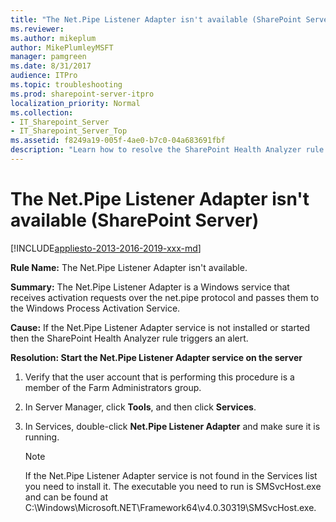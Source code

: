 ```yaml
---
title: "The Net.Pipe Listener Adapter isn't available (SharePoint Server)"
ms.reviewer: 
ms.author: mikeplum
author: MikePlumleyMSFT
manager: pamgreen
ms.date: 8/31/2017
audience: ITPro
ms.topic: troubleshooting
ms.prod: sharepoint-server-itpro
localization_priority: Normal
ms.collection:
- IT_Sharepoint_Server
- IT_Sharepoint_Server_Top
ms.assetid: f8249a19-005f-4ae0-b7c0-04a683691fbf
description: "Learn how to resolve the SharePoint Health Analyzer rule: The Net.Pipe Listener Adapter isn't available, for SharePoint Server."
---
```


# The Net.Pipe Listener Adapter isn't available (SharePoint Server)

[!INCLUDE[appliesto-2013-2016-2019-xxx-md](../includes/appliesto-2013-2016-2019-xxx-md.md)]
  
 **Rule Name:** The Net.Pipe Listener Adapter isn't available. 
  
 **Summary:** The Net.Pipe Listener Adapter is a Windows service that receives activation requests over the net.pipe protocol and passes them to the Windows Process Activation Service. 
  
 **Cause:** If the Net.Pipe Listener Adapter service is not installed or started then the SharePoint Health Analyzer rule triggers an alert. 
  
 **Resolution: Start the Net.Pipe Listener Adapter service on the server**
  
1. Verify that the user account that is performing this procedure is a member of the Farm Administrators group.
    
2. In Server Manager, click **Tools**, and then click **Services**.
    
3. In Services, double-click **Net.Pipe Listener Adapter** and make sure it is running. 
    
    > [!NOTE]
    > If the Net.Pipe Listener Adapter service is not found in the Services list you need to install it. The executable you need to run is SMSvcHost.exe and can be found at C:\Windows\Microsoft.NET\Framework64\v4.0.30319\SMSvcHost.exe. 
  

